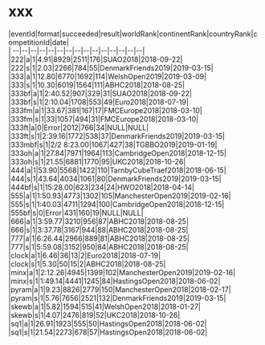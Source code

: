 # xxx


|eventId|format|succeeded|result|worldRank|continentRank|countryRank|competitionId|date|  
|	--|--|--|--|--|--|--|--|--|--|--|--|--|--|--|  
|222|a|1|4.91|8929|2511|176|SUAO2018|2018-09-22|  
|222|s|1|2.03|2266|784|55|DenmarkFriends2019|2019-03-15|  
|333|a|1|12.80|6770|1692|114|WelshOpen2019|2019-03-09|  
|333|s|1|10.30|6019|1564|111|ABHC2018|2018-08-25|  
|333bf|a|1|2:40.52|907|329|31|SUAO2018|2018-09-22|  
|333bf|s|1|2:10.04|1708|553|49|Euro2018|2018-07-19|  
|333fm|a|1|33.67|381|167|17|FMCEurope2018|2018-03-10|  
|333fm|s|1|33|1057|494|31|FMCEurope2018|2018-03-10|  
|333ft|a|0|Error|2012|766|34|NULL|NULL|  
|333ft|s|1|2:39.16|1772|538|37|DenmarkFriends2019|2019-03-15|  
|333mbf|s|1|2/2 8:23.00|1067|427|38|TGBBO2019|2019-01-19|  
|333oh|a|1|27.84|7971|1964|113|CambridgeOpen2018|2018-12-15|  
|333oh|s|1|21.55|6881|1770|95|UKC2018|2018-10-26|  
|444|a|1|53.90|5568|1422|110|TarnbyCubeTraef2018|2018-06-15|  
|444|s|1|43.64|4034|1061|80|DenmarkFriends2019|2019-03-15|  
|444bf|s|1|15:28.00|623|234|24|HWO2018|2018-04-14|  
|555|a|1|1:50.93|4773|1302|105|ManchesterOpen2019|2019-02-16|  
|555|s|1|1:40.03|4711|1294|100|CambridgeOpen2018|2018-12-15|  
|555bf|s|0|Error|431|160|19|NULL|NULL|  
|666|a|1|3:59.77|3210|956|87|ABHC2018|2018-08-25|  
|666|s|1|3:37.78|3167|944|88|ABHC2018|2018-08-25|  
|777|a|1|6:26.44|2966|889|81|ABHC2018|2018-08-25|  
|777|s|1|5:59.08|3152|950|84|ABHC2018|2018-08-25|  
|clock|a|1|6.46|36|13|2|Euro2018|2018-07-19|  
|clock|s|1|5.30|50|15|2|ABHC2018|2018-08-25|  
|minx|a|1|2:12.26|4945|1399|102|ManchesterOpen2019|2019-02-16|  
|minx|s|1|1:49.14|4441|1245|84|HastingsOpen2018|2018-06-02|  
|pyram|a|1|9.23|8826|2779|150|ManchesterOpen2018|2018-02-17|  
|pyram|s|1|5.76|7656|2521|132|DenmarkFriends2019|2019-03-15|  
|skewb|a|1|5.82|1594|515|41|WelshOpen2018|2018-01-27|  
|skewb|s|1|4.07|2476|819|52|UKC2018|2018-10-26|  
|sq1|a|1|26.91|1923|555|50|HastingsOpen2018|2018-06-02|  
|sq1|s|1|21.54|2273|678|57|HastingsOpen2018|2018-06-02|  
